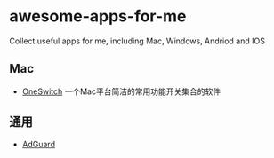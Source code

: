 # awesome-apps-for-me
Collect useful apps for me, including Mac, Windows, Andriod and IOS

## Mac

- [OneSwitch](https://fireball.studio/oneswitch/) 一个Mac平台简洁的常用功能开关集合的软件

## 通用

- [AdGuard](https://item.taobao.com/item.htm?spm=a1z0d.6639537.1997196601.15.495d7484UKFMr0&id=535942712486)
